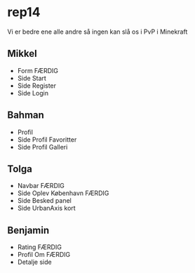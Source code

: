 # rep14
Vi er bedre ene alle andre så ingen kan slå os i PvP i Minekraft

## Mikkel
- Form FÆRDIG
- Side Start
- Side Register
- Side Login

## Bahman
- Profil
- Side Profil Favoritter
- Side Profil Galleri

## Tolga
- Navbar FÆRDIG
- Side Oplev København FÆRDIG
- Side Besked panel
- Side UrbanAxis kort

## Benjamin
- Rating FÆRDIG
- Profil Om FÆRDIG
- Detalje side

